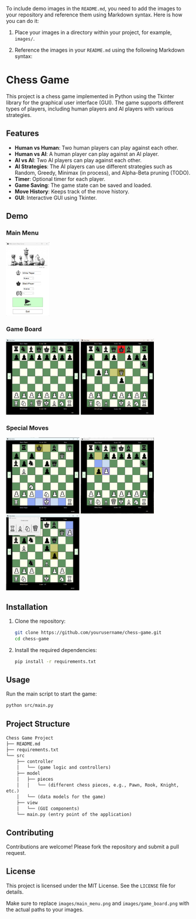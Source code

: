 To include demo images in the `README.md`, you need to add the images to your repository and reference them using Markdown syntax. Here is how you can do it:

1. Place your images in a directory within your project, for example, `images/`.

2. Reference the images in your `README.md` using the following Markdown syntax:


# Chess Game

This project is a chess game implemented in Python using the Tkinter library for the graphical user interface (GUI). The game supports different types of players, including human players and AI players with various strategies.

## Features

- **Human vs Human**: Two human players can play against each other.
- **Human vs AI**: A human player can play against an AI player.
- **AI vs AI**: Two AI players can play against each other.
- **AI Strategies**: The AI players can use different strategies such as Random, Greedy, Minimax (in process), and Alpha-Beta pruning (TODO).
- **Timer**: Optional timer for each player.
- **Game Saving**: The game state can be saved and loaded.
- **Move History**: Keeps track of the move history.
- **GUI**: Interactive GUI using Tkinter.

## Demo

### Main Menu
<img src="/resources/demo_images/main_menu.png" alt="Main Menu" height="200"/>

### Game Board

<p>
<img src="/resources/demo_images/starting.png" alt="Special Moves" width="200"/>
<img src="/resources/demo_images/king_in_check.png" alt="Main Menu" width="200"/>
</p>

### Special Moves

<p>
<img src="/resources/demo_images/castling.png" alt="Special Moves" width="200"/>
<img src="/resources/demo_images/en_passant.png" alt="Special Moves" width="200"/>
<img src="/resources/demo_images/pawn_promotion.png" alt="Special Moves" width="200"/>
</p>

## Installation

1. Clone the repository:
    ```sh
    git clone https://github.com/yourusername/chess-game.git
    cd chess-game
    ```

2. Install the required dependencies:
    ```sh
    pip install -r requirements.txt
    ```

## Usage

Run the main script to start the game:
```sh
python src/main.py
```

## Project Structure

```plaintext
Chess Game Project
├── README.md
├── requirements.txt
└── src
    ├── controller
    │   └── (game logic and controllers)
    ├── model
    │   ├── pieces
    │   │   └── (different chess pieces, e.g., Pawn, Rook, Knight, etc.)
    │   └── (data models for the game)
    ├── view
    │   └── (GUI components)
    └── main.py (entry point of the application)
```

## Contributing

Contributions are welcome! Please fork the repository and submit a pull request.

## License

This project is licensed under the MIT License. See the `LICENSE` file for details.


Make sure to replace `images/main_menu.png` and `images/game_board.png` with the actual paths to your images.
